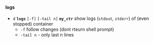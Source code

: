 #### logs  
-  `d` **`logs`** `[-f]` `[-tail n]` **`my_ctr`**
    show logs (`stdout`, `stderr`) of (even stopped) container 
    - `-f` follow changes (dont rteurn shell prompt) 
    - `-tail n` - only last n lines

